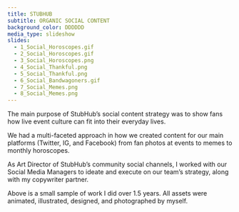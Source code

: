 ```yaml
---
title: STUBHUB
subtitle: ORGANIC SOCIAL CONTENT
background_color: DDDDDD
media_type: slideshow
slides:
  - 1_Social_Horoscopes.gif
  - 2_Social_Horoscopes.gif
  - 3_Social_Horoscopes.png
  - 4_Social_Thankful.png
  - 5_Social_Thankful.png
  - 6_Social_Bandwagoners.gif
  - 7_Social_Memes.png
  - 8_Social_Memes.png
---
```


<p>
The main purpose of StubHub’s social content strategy was to show fans how live event culture can fit into their everyday lives. 
</p>

<p>
We had a multi-faceted approach in how we created content for our main platforms (Twitter, IG, and Facebook) from fan photos at events to memes to monthly horoscopes.
</p>

<p>
As Art Director of StubHub’s community social channels, I worked with our Social Media Managers to ideate and execute on our team’s strategy, along with my copywriter partner.
</p>

<p>
Above is a small sample of work I did over 1.5 years. All assets were animated, illustrated, designed, and photographed by myself.
</p>
